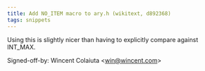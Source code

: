 ```yaml
---
title: Add NO_ITEM macro to ary.h (wikitext, d892368)
tags: snippets
---
```


Using this is slightly nicer than having to explicitly compare against INT_MAX.

Signed-off-by: Wincent Colaiuta &lt;win@wincent.com&gt;
